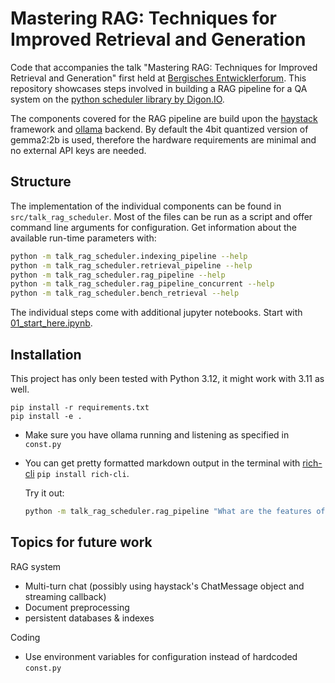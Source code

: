 # Mastering RAG: Techniques for Improved Retrieval and Generation

Code that accompanies the talk "Mastering RAG: Techniques for Improved Retrieval and Generation" first
held at
[Bergisches Entwicklerforum](https://www.meetup.com/bergisches-entwicklerforum/events/300781375).
This repository showcases steps involved in building a RAG pipeline for a QA system on the
[python scheduler library by Digon.IO](https://github.com/digonio/scheduler).

The components covered for the RAG pipeline are build upon the
[haystack](https://github.com/deepset-ai/haystack) framework and
[ollama](https://github.com/ollama/ollama) backend. By default the 4bit quantized version of
gemma2:2b is used, therefore the hardware requirements are minimal and no external API keys
are needed.

## Structure

The implementation of the individual components can be found in `src/talk_rag_scheduler`.
Most of the files can be run as a script and offer command line arguments for configuration.
Get information about the available run-time parameters with:

```bash
python -m talk_rag_scheduler.indexing_pipeline --help
python -m talk_rag_scheduler.retrieval_pipeline --help
python -m talk_rag_scheduler.rag_pipeline --help
python -m talk_rag_scheduler.rag_pipeline_concurrent --help
python -m talk_rag_scheduler.bench_retrieval --help
```

The individual steps come with additional jupyter notebooks.
Start with [01_start_here.ipynb](notebooks/00_start_here.ipynb).

## Installation

This project has only been tested with Python 3.12, it might work with 3.11 as well.

```console
pip install -r requirements.txt
pip install -e .
```

* Make sure you have ollama running and listening as specified in `const.py`
* You can get pretty formatted markdown output in the terminal with
  [rich-cli](https://github.com/Textualize/rich-cli)
  `pip install rich-cli`.

  Try it out:

  ```bash
  python -m talk_rag_scheduler.rag_pipeline "What are the features of the scheduler?"  | rich - --markdown
  ```

## Topics for future work

RAG system

* Multi-turn chat (possibly using haystack's ChatMessage object and streaming callback)
* Document preprocessing
* persistent databases & indexes

Coding

* Use environment variables for configuration instead of hardcoded `const.py`
